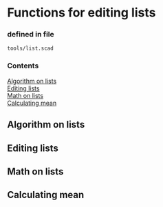 Functions for editing lists
===========================

### defined in file
```tools/list.scad```

### Contents
[Algorithm on lists](#algorithm-on-lists)<br>
[Editing lists](#editing-lists)<br>
[Math on lists](#math-on-lists)<br>
[Calculating mean](#calculating-mean)<br>

Algorithm on lists
------------------

Editing lists
-------------

Math on lists
-------------

Calculating mean
----------------
